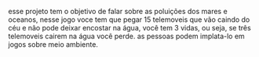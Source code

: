 esse projeto tem o objetivo de falar sobre as poluições dos mares e oceanos, nesse jogo voce tem que pegar 15 telemoveis que vão caindo do céu e não pode deixar encostar na água, você tem 3 vidas, ou seja, se três telemoveis cairem na água você perde.
as pessoas podem implata-lo em jogos sobre meio ambiente.
